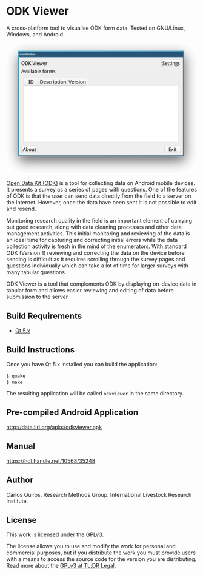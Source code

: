 # ODK Viewer

A cross-platform tool to visualise ODK form data. Tested on GNU/Linux, Windows, and Android.

<p align="center">
  <img width="600" alt="Screenshot of ODK Viewer" src="screenshot.png">
</p>

[Open Data Kit (ODK)](https://opendatakit.org/) is a tool for collecting data on Android mobile devices. It presents a survey as a series of pages with questions. One of the features of ODK is that the user can send data directly from the field to a server on the Internet. However, once the data have been sent it is not possible to edit and resend.

Monitoring research quality in the field is an important element of carrying out good research, along with data cleaning processes and other data management activities. This initial monitoring and reviewing of the data is an ideal time for capturing and correcting initial errors while the data collection activity is fresh in the mind of the enumerators. With standard ODK (Version 1) reviewing and correcting the data on the device before sending is difficult as it requires scrolling through the survey pages and questions individually which can take a lot of time for larger surveys with many tabular questions.

ODK Viewer is a tool that complements ODK by displaying on-device data in tabular form and allows easier reviewing and editing of data before submission to the server.

## Build Requirements

- [Qt 5.x](https://doc.qt.io/qt-5/android.html)

## Build Instructions

Once you have Qt 5.x installed you can build the application:

```console
$ qmake
$ make
```

The resulting application will be called `odkviewer` in the same directory.

## Pre-compiled Android Application

http://data.ilri.org/apks/odkviewer.apk

## Manual

https://hdl.handle.net/10568/35248

## Author

Carlos Quiros. Research Methods Group. International Livestock Research Institute.

## License

This work is licensed under the [GPLv3](https://www.gnu.org/licenses/gpl-3.0.en.html).

The license allows you to use and modify the work for personal and commercial purposes, but if you distribute the work you must provide users with a means to access the source code for the version you are distributing. Read more about the [GPLv3 at TL;DR Legal](https://tldrlegal.com/license/gnu-general-public-license-v3-(gpl-3)).
